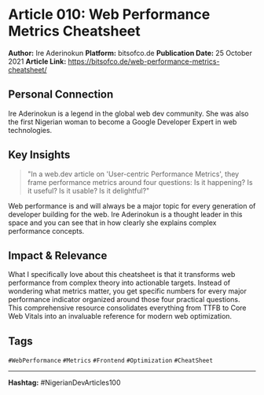 # Article 010: Web Performance Metrics Cheatsheet

**Author:** Ire Aderinokun
**Platform:** bitsofco.de
**Publication Date:** 25 October 2021
**Article Link:** https://bitsofco.de/web-performance-metrics-cheatsheet/

## Personal Connection

Ire Aderinokun is a legend in the global web dev community. She was also the first Nigerian woman to become a Google Developer Expert in web technologies.

## Key Insights

> "In a web.dev article on 'User-centric Performance Metrics', they frame performance metrics around four questions: Is it happening? Is it useful? Is it usable? Is it delightful?"

Web performance is and will always be a major topic for every generation of developer building for the web. Ire Aderinokun is a thought leader in this space and you can see that in how clearly she explains complex performance concepts.

## Impact & Relevance

What I specifically love about this cheatsheet is that it transforms web performance from complex theory into actionable targets. Instead of wondering what metrics matter, you get specific numbers for every major performance indicator organized around those four practical questions. This comprehensive resource consolidates everything from TTFB to Core Web Vitals into an invaluable reference for modern web optimization.

## Tags

`#WebPerformance` `#Metrics` `#Frontend` `#Optimization` `#CheatSheet`

---

**Hashtag:** #NigerianDevArticles100